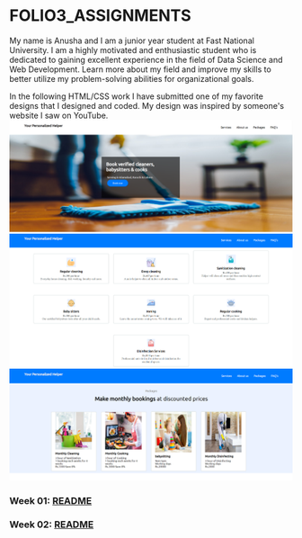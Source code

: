 # FOLIO3_ASSIGNMENTS
My name is Anusha and I am a junior year student at Fast National University. I am a highly motivated and enthusiastic student who is dedicated to gaining excellent experience in the field of Data Science and Web Development. Learn more about my field and improve my skills to better utilize my problem-solving abilities for organizational goals. 

In the following HTML/CSS work I have submitted one of my favorite designs that I designed and coded. 
My design was inspired by someone's website I saw on YouTube.
![Screenshot (196)](https://github.com/anushaasaad/FOLIO3_ASSIGNMENTS/blob/main/Week%2001/Task%202/1.PNG)
![Screenshot (196)](https://github.com/anushaasaad/FOLIO3_ASSIGNMENTS/blob/main/Week%2001/Task%202/2.PNG)
![Screenshot (196)](https://github.com/anushaasaad/FOLIO3_ASSIGNMENTS/blob/main/Week%2001/Task%202/3.PNG)

### Week 01: <a href="https://github.com/anushaasaad/FOLIO3_ASSIGNMENTS/tree/main/Week%2001"/>README</a>

### Week 02: <a href="https://github.com/anushaasaad/FOLIO3_ASSIGNMENTS/tree/main/Week%2002"/>README</a>
